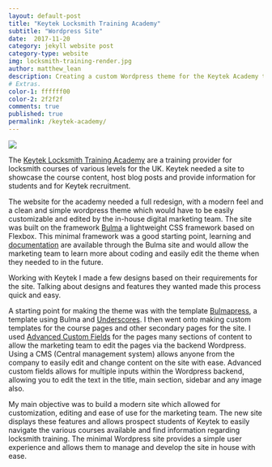 ```yaml
---
layout: default-post
title: "Keytek Locksmith Training Academy"
subtitle: "Wordpress Site"
date:  2017-11-20
category: jekyll website post
category-type: website
img: locksmith-training-render.jpg
author: matthew_lean
description: Creating a custom Wordpress theme for the Keytek Academy to promote their Locksmith training courses.
# Extras.
color-1: ffffff00
color-2: 2f2f2f
comments: true
published: true
permalink: /keytek-academy/
---
```


<div href="#" data-featherlight="{{ site.url }}/assets/site-post/locksmith-training-render.jpg" class="img" alt="keytek academy design render"><img src="{{ site.url }}/assets/site-post/locksmith-training-render.jpg"></div>

The [Keytek Locksmith Training Academy](https://www.locksmiths-training.co.uk/) are a training provider for locksmith courses of various levels for the UK. Keytek needed a site to showcase the course content, host blog posts and provide information for students and for Keytek recruitment.

The website for the academy needed a full redesign, with a modern feel and a clean and simple wordpress theme which would have to be easily customizable and edited by the in-house digital marketing team. The site was built on the framework [Bulma](https://bulma.io) a lightweight CSS framework based on Flexbox. This minimal framework was a good starting point, learning and [documentation](https://bulma.io/documentation/overview/start/) are available through the Bulma site and would allow the marketing team to learn more about coding and easily edit the theme when they needed to in the future.

Working with Keytek I made a few designs based on their requirements for the site. Talking about designs and features they wanted made this process quick and easy.

A starting point for making the theme was with the template [Bulmapress](https://github.com/teamscops/bulmapress), a template using Bulma and [Underscores](http://underscores.me/). I then went onto making custom templates for the course pages and other secondary pages for the site. I used [Advanced Custom Fields](https://www.advancedcustomfields.com/) for the pages many sections of content to allow the marketing team to edit the pages via the backend Wordpress. Using a CMS (Central management system) allows anyone from the company to easily edit and change content on the site with ease. Advanced custom fields allows for multiple inputs within the Wordpress backend, allowing you to edit the text in the title, main section, sidebar and any image also.

My main objective was to build a modern site which allowed for customization, editing and ease of use for the marketing team. The new site displays these features and allows prospect students of Keytek to easily navigate the various courses available and find information regarding locksmith training. The minimal Wordpress site provides a simple user experience and allows them to manage and develop the site in house with ease.  
